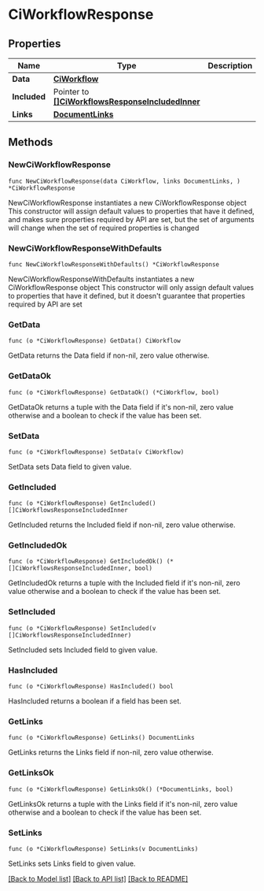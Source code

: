 # CiWorkflowResponse

## Properties

Name | Type | Description | Notes
------------ | ------------- | ------------- | -------------
**Data** | [**CiWorkflow**](CiWorkflow.md) |  | 
**Included** | Pointer to [**[]CiWorkflowsResponseIncludedInner**](CiWorkflowsResponseIncludedInner.md) |  | [optional] 
**Links** | [**DocumentLinks**](DocumentLinks.md) |  | 

## Methods

### NewCiWorkflowResponse

`func NewCiWorkflowResponse(data CiWorkflow, links DocumentLinks, ) *CiWorkflowResponse`

NewCiWorkflowResponse instantiates a new CiWorkflowResponse object
This constructor will assign default values to properties that have it defined,
and makes sure properties required by API are set, but the set of arguments
will change when the set of required properties is changed

### NewCiWorkflowResponseWithDefaults

`func NewCiWorkflowResponseWithDefaults() *CiWorkflowResponse`

NewCiWorkflowResponseWithDefaults instantiates a new CiWorkflowResponse object
This constructor will only assign default values to properties that have it defined,
but it doesn't guarantee that properties required by API are set

### GetData

`func (o *CiWorkflowResponse) GetData() CiWorkflow`

GetData returns the Data field if non-nil, zero value otherwise.

### GetDataOk

`func (o *CiWorkflowResponse) GetDataOk() (*CiWorkflow, bool)`

GetDataOk returns a tuple with the Data field if it's non-nil, zero value otherwise
and a boolean to check if the value has been set.

### SetData

`func (o *CiWorkflowResponse) SetData(v CiWorkflow)`

SetData sets Data field to given value.


### GetIncluded

`func (o *CiWorkflowResponse) GetIncluded() []CiWorkflowsResponseIncludedInner`

GetIncluded returns the Included field if non-nil, zero value otherwise.

### GetIncludedOk

`func (o *CiWorkflowResponse) GetIncludedOk() (*[]CiWorkflowsResponseIncludedInner, bool)`

GetIncludedOk returns a tuple with the Included field if it's non-nil, zero value otherwise
and a boolean to check if the value has been set.

### SetIncluded

`func (o *CiWorkflowResponse) SetIncluded(v []CiWorkflowsResponseIncludedInner)`

SetIncluded sets Included field to given value.

### HasIncluded

`func (o *CiWorkflowResponse) HasIncluded() bool`

HasIncluded returns a boolean if a field has been set.

### GetLinks

`func (o *CiWorkflowResponse) GetLinks() DocumentLinks`

GetLinks returns the Links field if non-nil, zero value otherwise.

### GetLinksOk

`func (o *CiWorkflowResponse) GetLinksOk() (*DocumentLinks, bool)`

GetLinksOk returns a tuple with the Links field if it's non-nil, zero value otherwise
and a boolean to check if the value has been set.

### SetLinks

`func (o *CiWorkflowResponse) SetLinks(v DocumentLinks)`

SetLinks sets Links field to given value.



[[Back to Model list]](../README.md#documentation-for-models) [[Back to API list]](../README.md#documentation-for-api-endpoints) [[Back to README]](../README.md)


